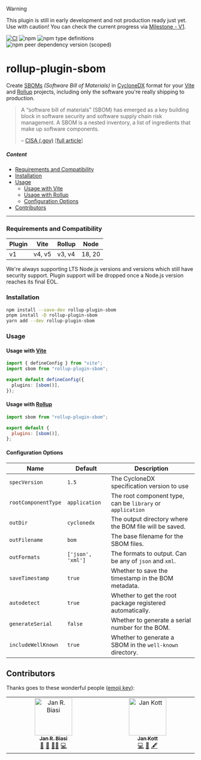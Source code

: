 > [!WARNING]  
> This plugin is still in early development and not production ready just yet. Use with caution!
> You can check the current progress via [Milestone - V1](https://github.com/janbiasi/rollup-plugin-sbom/milestone/1).

[![CI](https://github.com/janbiasi/rollup-plugin-sbom/actions/workflows/ci.yml/badge.svg?branch=main)](https://github.com/janbiasi/rollup-plugin-sbom/actions/workflows/ci.yml) ![npm](https://img.shields.io/npm/v/rollup-plugin-sbom)
![npm type definitions](https://img.shields.io/npm/types/rollup-plugin-sbom)
![npm peer dependency version (scoped)](https://img.shields.io/npm/dependency-version/rollup-plugin-sbom/peer/rollup?logo=rollupdotjs&color=%23EA483F)

# rollup-plugin-sbom

Create [SBOMs]() _(Software Bill of Materials)_ in [CycloneDX](https://cyclonedx.org/) format for your [Vite](https://vitejs.dev/) and [Rollup](https://rollupjs.org/) projects, including only the software you're really shipping to production.

> A “software bill of materials” (SBOM) has emerged as a key building block in software security and software supply chain risk management. A SBOM is a nested inventory, a list of ingredients that make up software components.
>
> – [CISA (.gov)](https://www.cisa.gov) [[full article](https://www.cisa.gov/sbom)]

##### Content

- [Requirements and Compatibility](#requirements-and-compatibility)
- [Installation](#installation)
- [Usage](#usage)
  - [Usage with Vite](#usage-with-vite)
  - [Usage with Rollup](#usage-with-rollup)
  - [Configuration Options](#configuration-options)
- [Contributors](#contributors)

---

### Requirements and Compatibility

| Plugin | Vite   | Rollup | Node   |
| ------ | ------ | ------ | ------ |
| v1     | v4, v5 | v3, v4 | 18, 20 |

We're always supporting LTS Node.js versions and versions which still have security support. Plugin support will be dropped once a Node.js version reaches its final EOL.

### Installation

```sh
npm install --save-dev rollup-plugin-sbom
pnpm install -D rollup-plugin-sbom
yarn add --dev rollup-plugin-sbom
```

### Usage

#### Usage with [Vite](https://vitejs.dev/)

```ts
import { defineConfig } from "vite";
import sbom from "rollup-plugin-sbom";

export default defineConfig({
  plugins: [sbom()],
});
```

#### Usage with [Rollup](https://rollupjs.org/)

```js
import sbom from "rollup-plugin-sbom";

export default {
  plugins: [sbom()],
};
```

#### Configuration Options

| Name                | Default           | Description                                                |
| ------------------- | ----------------- | ---------------------------------------------------------- |
| `specVersion`       | `1.5`             | The CycloneDX specification version to use                 |
| `rootComponentType` | `application`     | The root component type, can be `library` or `application` |
| `outDir`            | `cyclonedx`       | The output directory where the BOM file will be saved.     |
| `outFilename`       | `bom`             | The base filename for the SBOM files.                      |
| `outFormats`        | `['json', 'xml']` | The formats to output. Can be any of `json` and `xml`.     |
| `saveTimestamp`     | `true`            | Whether to save the timestamp in the BOM metadata.         |
| `autodetect`        | `true`            | Whether to get the root package registered automatically.  |
| `generateSerial`    | `false`           | Whether to generate a serial number for the BOM.           |
| `includeWellKnown`  | `true`            | Whether to generate a SBOM in the `well-known` directory.  |

## Contributors

Thanks goes to these wonderful people ([emoji key](https://allcontributors.org/docs/en/emoji-key)):

<!-- ALL-CONTRIBUTORS-LIST:START - Do not remove or modify this section -->
<!-- prettier-ignore-start -->
<!-- markdownlint-disable -->
<table>
  <tbody>
    <tr>
      <td align="center" valign="top" width="14.28%"><a href="https://github.com/janbiasi"><img src="https://avatars.githubusercontent.com/u/4563751?v=4?s=100" width="100px;" alt="Jan R. Biasi"/><br /><sub><b>Jan R. Biasi</b></sub></a><br /><a href="#business-janbiasi" title="Business development">💼</a> <a href="#question-janbiasi" title="Answering Questions">💬</a> <a href="#mentoring-janbiasi" title="Mentoring">🧑‍🏫</a> <a href="https://github.com/janbiasi/rollup-plugin-sbom/commits?author=janbiasi" title="Code">💻</a></td>
      <td align="center" valign="top" width="14.28%"><a href="https://github.com/boostvolt"><img src="https://avatars.githubusercontent.com/u/51777660?v=4?s=100" width="100px;" alt="Jan Kott"/><br /><sub><b>Jan Kott</b></sub></a><br /><a href="https://github.com/janbiasi/rollup-plugin-sbom/commits?author=boostvolt" title="Code">💻</a> <a href="#ideas-boostvolt" title="Ideas, Planning, & Feedback">🤔</a> <a href="#content-boostvolt" title="Content">🖋</a></td>
    </tr>
  </tbody>
</table>

<!-- markdownlint-restore -->
<!-- prettier-ignore-end -->

<!-- ALL-CONTRIBUTORS-LIST:END -->
